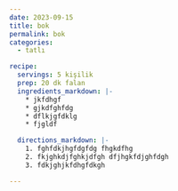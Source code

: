 ```yaml
---
date: 2023-09-15
title: bok
permalink: bok
categories:
  - tatlı

recipe:
  servings: 5 kişilik
  prep: 20 dk falan
  ingredients_markdown: |-
    * jkfdhgf
    * gjkdfghfdg
    * dflkjgfdklg
    * fjgldf

  directions_markdown: |-
    1. fghfdkjhgfdgfdg fhgkdfhg
    2. fkjghkdjfghkjdfgh dfjhgkfdjghfdgh
    3. fdkjghjkfdhgfdkgh

---
```


